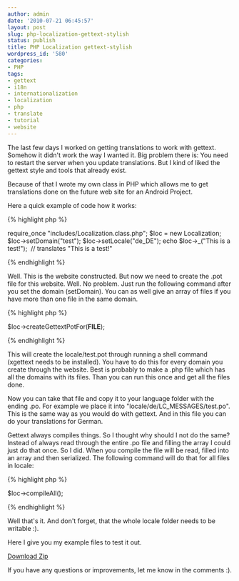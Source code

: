 ```yaml
---
author: admin
date: '2010-07-21 06:45:57'
layout: post
slug: php-localization-gettext-stylish
status: publish
title: PHP Localization gettext-stylish
wordpress_id: '580'
categories:
- PHP
tags:
- gettext
- i18n
- internationalization
- localization
- php
- translate
- tutorial
- website
---
```


The last few days I worked on getting translations to work with gettext.
Somehow it didn't work the way I wanted it. Big problem there is: You need to
restart the server when you update translations. But I kind of liked the
gettext style and tools that already exist.

Because of that I wrote my own class in PHP which allows me to get
translations done on the future web site for an Android Project.

Here a quick example of code how it works:

{% highlight php %}

require_once "includes/Localization.class.php";
$loc = new Localization;
$loc->setDomain("test");
$loc->setLocale("de_DE");
echo $loc->_("This is a test!");  // translates "This is a test!"

{% endhighlight %}
  
Well. This is the website constructed. But now we need to create the .pot file
for this website. Well. No problem. Just run the following command after you
set the domain (setDomain). You can as well give an array of files if you have
more than one file in the same domain.

{% highlight php %}

$loc->createGettextPotFor(__FILE__);

{% endhighlight %}

This will create the locale/test.pot through running a shell command (xgettext
needs to be installed). You have to do this for every domain you create
through the website. Best is probably to make a .php file which has all the
domains with its files. Than you can run this once and get all the files done.

Now you can take that file and copy it to your language folder with the ending
.po. For example we place it into "locale/de/LC_MESSAGES/test.po". This is the
same way as you would do with gettext. And in this file you can do your
translations for German.

Gettext always compiles things. So I thought why should I not do the same?
Instead of always read through the entire .po file and filling the array I
could just do that once. So I did. When you compile the file will be read,
filled into an array and then serialized. The following command will do that
for all files in locale:

{% highlight php %}

$loc->compileAll();

{% endhighlight %}

Well that's it. And don't forget, that the whole locale folder needs to be
writable :).

Here I give you my example files to test it out.

[Download Zip](/downloads/localization.zip)

If you have any questions or improvements, let me know in the comments :).

